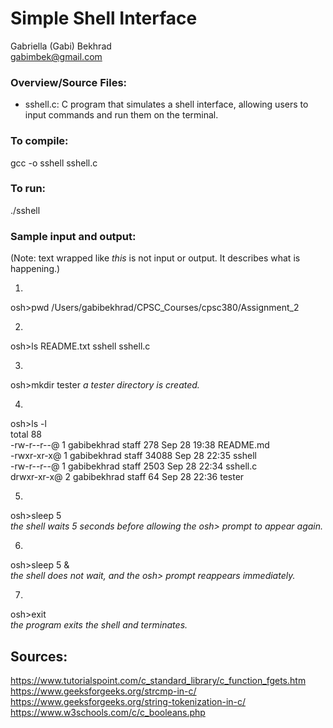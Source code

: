 # Simple Shell Interface 
Gabriella (Gabi) Bekhrad  
gabimbek@gmail.com

### Overview/Source Files:
- sshell.c: C program that simulates a shell interface, allowing users to input commands and run them on the terminal.  

### To compile:
gcc -o sshell sshell.c

### To run:
./sshell

### Sample input and output:
(Note: text wrapped like *this* is not input or output. It describes what is happening.)

1. 
osh>pwd
/Users/gabibekhrad/CPSC_Courses/cpsc380/Assignment_2

2.
osh>ls
README.txt      sshell          sshell.c

3.
osh>mkdir tester
*a tester directory is created.*

4.
osh>ls -l  
total 88  
-rw-r--r--@ 1 gabibekhrad  staff    278 Sep 28 19:38 README.md  
-rwxr-xr-x@ 1 gabibekhrad  staff  34088 Sep 28 22:35 sshell  
-rw-r--r--@ 1 gabibekhrad  staff   2503 Sep 28 22:34 sshell.c  
drwxr-xr-x@ 2 gabibekhrad  staff     64 Sep 28 22:36 tester  

5.
osh>sleep 5  
*the shell waits 5 seconds before allowing the osh> prompt to appear again.*  

6. 
osh>sleep 5 &  
*the shell does not wait, and the osh> prompt reappears immediately.*  

7.
osh>exit  
*the program exits the shell and terminates.*  

## Sources:
https://www.tutorialspoint.com/c_standard_library/c_function_fgets.htm 
https://www.geeksforgeeks.org/strcmp-in-c/  
https://www.geeksforgeeks.org/string-tokenization-in-c/  
https://www.w3schools.com/c/c_booleans.php 
